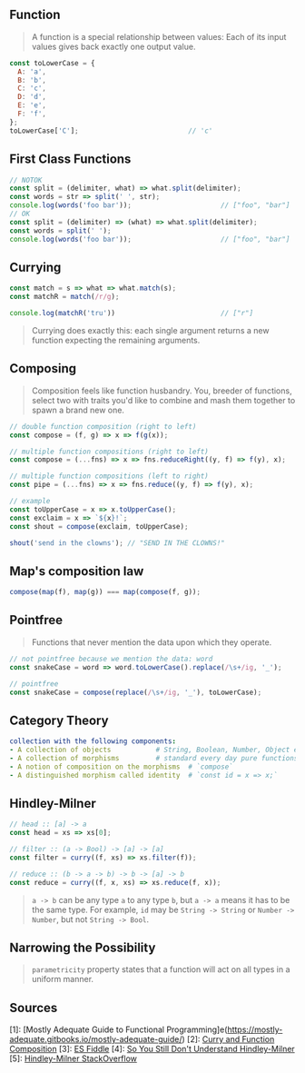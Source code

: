 Function
--------
> A function is a special relationship between values: Each of its input values gives back exactly one output value.

```js
const toLowerCase = {
  A: 'a',
  B: 'b',
  C: 'c',
  D: 'd',
  E: 'e',
  F: 'f',
};
toLowerCase['C']; 							// 'c'
```

First Class Functions
---------------------
```js
// NOTOK
const split = (delimiter, what) => what.split(delimiter);
const words = str => split(' ', str);
console.log(words('foo bar'));						// ["foo", "bar"]
// OK
const split = (delimiter) => (what) => what.split(delimiter);
const words = split(' ');
console.log(words('foo bar'));						// ["foo", "bar"]
```

Currying
--------
```js
const match = s => what => what.match(s);
const matchR = match(/r/g);

console.log(matchR('tru'))    						// ["r"]
```
> Currying does exactly this: each single argument returns a new function expecting the remaining arguments.

Composing
---------
> Composition feels like function husbandry. You, breeder of functions, select two with traits you'd like to combine and mash them together to spawn a brand new one.

```js
// double function composition (right to left)
const compose = (f, g) => x => f(g(x));					
```

```js
// multiple function compositions (right to left)
const compose = (...fns) => x => fns.reduceRight((y, f) => f(y), x);
```

```js
// multiple function compositions (left to right)
const pipe = (...fns) => x => fns.reduce((y, f) => f(y), x); 	
```

```js
// example
const toUpperCase = x => x.toUpperCase();
const exclaim = x => `${x}!`;
const shout = compose(exclaim, toUpperCase);

shout('send in the clowns'); // "SEND IN THE CLOWNS!"
```

Map's composition law
---------------------
```js
compose(map(f), map(g)) === map(compose(f, g));
```

Pointfree
---------
> Functions that never mention the data upon which they operate.

```js
// not pointfree because we mention the data: word
const snakeCase = word => word.toLowerCase().replace(/\s+/ig, '_');

// pointfree
const snakeCase = compose(replace(/\s+/ig, '_'), toLowerCase);
```

Category Theory
---------------
```yml
collection with the following components:
- A collection of objects 			# String, Boolean, Number, Object etc.
- A collection of morphisms			# standard every day pure functions
- A notion of composition on the morphisms 	# `compose`
- A distinguished morphism called identity	# `const id = x => x;`
```

Hindley-Milner
--------------
```js
// head :: [a] -> a
const head = xs => xs[0];

// filter :: (a -> Bool) -> [a] -> [a]
const filter = curry((f, xs) => xs.filter(f));

// reduce :: (b -> a -> b) -> b -> [a] -> b
const reduce = curry((f, x, xs) => xs.reduce(f, x));

```
> `a -> b` can be any type `a` to any type `b`, but `a -> a` means it has to be the same type. For example, `id` may be `String -> String` or `Number -> Number`, but not `String -> Bool`.

Narrowing the Possibility
-------------------------
> `parametricity` property states that a function will act on all types in a uniform manner.

Sources
-------
[1]: [Mostly Adequate Guide to Functional Programming]e(https://mostly-adequate.gitbooks.io/mostly-adequate-guide/)
[2]: [Curry and Function Composition](https://medium.com/javascript-scene/curry-and-function-composition-2c208d774983)
[3]: [ES Fiddle](https://esfiddle.net)
[4]: [So You Still Don't Understand Hindley-Milner](http://akgupta.ca/blog/2013/05/14/so-you-still-dont-understand-hindley-milner/)
[5]: [Hindley-Milner StackOverflow](https://stackoverflow.com/questions/12532552/what-part-of-hindley-milner-do-you-not-understand)
